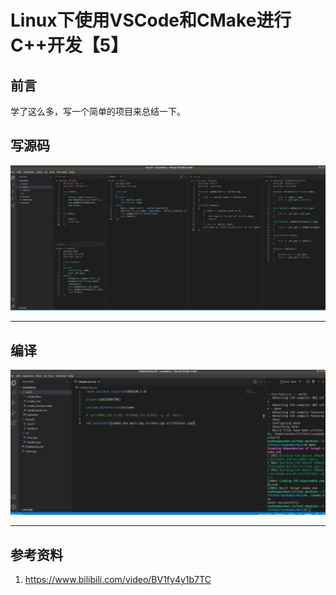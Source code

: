# Linux下使用VSCode和CMake进行C++开发【5】


## 前言
学了这么多，写一个简单的项目来总结一下。

## 写源码
![](/post_images/posts/Coding/Linux下使用VSCode和CMake进行C++开发【5】/编写源码.jpg "源码")

-----

## 编译
![](/post_images/posts/Coding/Linux下使用VSCode和CMake进行C++开发【5】/cmake编译.jpg "编译")

-----

## 参考资料
1. https://www.bilibili.com/video/BV1fy4y1b7TC


